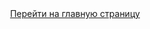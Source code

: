 
<html>
<head>
<meta charset="utf-8">


<body text="#e8ff3e">
<div align="center"><a href="MAIN PAGE.html">Перейти на главную страницу</a></div>
</body>
</html>
